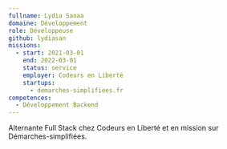 ```yaml
---
fullname: Lydia Sanaa
domaine: Développement
role: Développeuse
github: lydiasan
missions:
  - start: 2021-03-01
    end: 2022-03-01
    status: service
    employer: Codeurs en Liberté
    startups:
      - demarches-simplifiees.fr
competences:
  - Développement Backend
---
```

Alternante Full Stack chez Codeurs en Liberté et en mission sur Démarches-simplifiées.